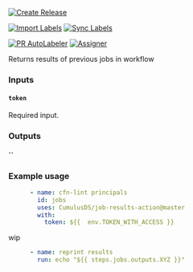 [![Create Release](https://github.com/CumulusDS/job-results-action/actions/workflows/release.yml/badge.svg)](https://github.com/CumulusDS/job-results-action/actions/workflows/release.yml)  

[![Import Labels](https://github.com/CumulusDS/job-results-action/actions/workflows/labels_import.yml/badge.svg)](https://github.com/CumulusDS/job-results-action/actions/workflows/labels_import.yml)  [![Sync Labels](https://github.com/CumulusDS/job-results-action/actions/workflows/labels_sync.yml/badge.svg)](https://github.com/CumulusDS/job-results-action/actions/workflows/labels_sync.yml)  

[![PR AutoLabeler](https://github.com/CumulusDS/job-results-action/actions/workflows/autolabeler.yml/badge.svg)](https://github.com/CumulusDS/job-results-action/actions/workflows/autolabeler.yml)  [![Assigner](https://github.com/CumulusDS/job-results-action/actions/workflows/assign.yml/badge.svg)](https://github.com/CumulusDS/job-results-action/actions/workflows/assign.yml)  

Returns results of previous jobs in workflow

### Inputs
#### `token`
Required input.  
 
### Outputs
#### ``

### Example usage
```yaml
      - name: cfn-lint principals
        id: jobs
        uses: CumulusDS/job-results-action@master
        with:
          token: ${{  env.TOKEN_WITH_ACCESS }}
```

wip

```yaml
      - name: reprint results
        run: echo "${{ steps.jobs.outputs.XYZ }}" 
```
